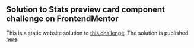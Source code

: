 ## Solution to Stats preview card component challenge on FrontendMentor
This is a static website solution to [this challenge](https://www.frontendmentor.io/challenges/stats-preview-card-component-8JqbgoU62).
The solution is published [here](https://seliayeu.github.io/statspreviewpage/).
